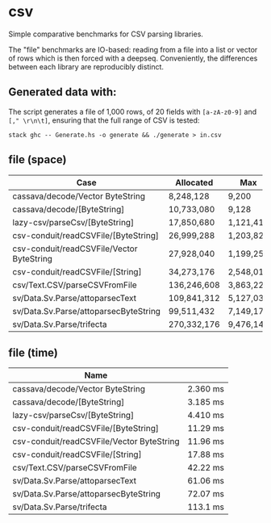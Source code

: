 # csv

Simple comparative benchmarks for CSV parsing libraries.

The "file" benchmarks are IO-based: reading from a file into a list or
vector of rows which is then forced with a deepseq. Conveniently, the
differences between each library are reproducibly distinct.

## Generated data with:

The script generates a file of 1,000 rows, of 20 fields with `[a-zA-z0-9]` and
`[," \r\n\t]`, ensuring that the full range of CSV is tested:

    stack ghc -- Generate.hs -o generate && ./generate > in.csv

## file (space)

|Case                                      |  Allocated|        Max|       Live|  GCs|
|------------------------------------------|-----------|-----------|-----------|-----|
|cassava/decode/Vector ByteString | 8,248,128 | 9,200 | 23,584 | 4|
|cassava/decode/[ByteString] | 10,733,080 | 9,128 | 23,392 | 6|
|lazy-csv/parseCsv/[ByteString] | 17,850,680 | 1,121,416 | 1,191,336 | 16|
|csv-conduit/readCSVFile/[ByteString] | 26,999,288 | 1,203,824 | 1,249,744 | 25|
|csv-conduit/readCSVFile/Vector ByteString | 27,928,040 | 1,199,256 | 1,245,600 | 26|
|csv-conduit/readCSVFile/[String] | 34,273,176 | 2,548,016 | 3,808,568 | 32|
|csv/Text.CSV/parseCSVFromFile | 136,246,608 | 3,863,224 | 13,073,912 | 133|
|sv/Data.Sv.Parse/attoparsecText | 109,841,312 | 5,127,032 | 12,525,960 | 105|
|sv/Data.Sv.Parse/attoparsecByteString | 99,511,432 | 7,149,176 | 18,077,320 | 95|
|sv/Data.Sv.Parse/trifecta | 270,332,176 | 9,476,144 | 24,269,824 | 259|


<!-- RESULTS -->

## file (time)

|Name||
|---|---|
|cassava/decode/Vector ByteString|2.360 ms|
|cassava/decode/[ByteString]|3.185 ms|
|lazy-csv/parseCsv/[ByteString]|4.410 ms|
|csv-conduit/readCSVFile/[ByteString]|11.29 ms|
|csv-conduit/readCSVFile/Vector ByteString|11.96 ms|
|csv-conduit/readCSVFile/[String]|17.88 ms|
|csv/Text.CSV/parseCSVFromFile|42.22 ms|
|sv/Data.Sv.Parse/attoparsecText|61.06 ms|
|sv/Data.Sv.Parse/attoparsecByteString|72.07 ms|
|sv/Data.Sv.Parse/trifecta|113.1 ms|
